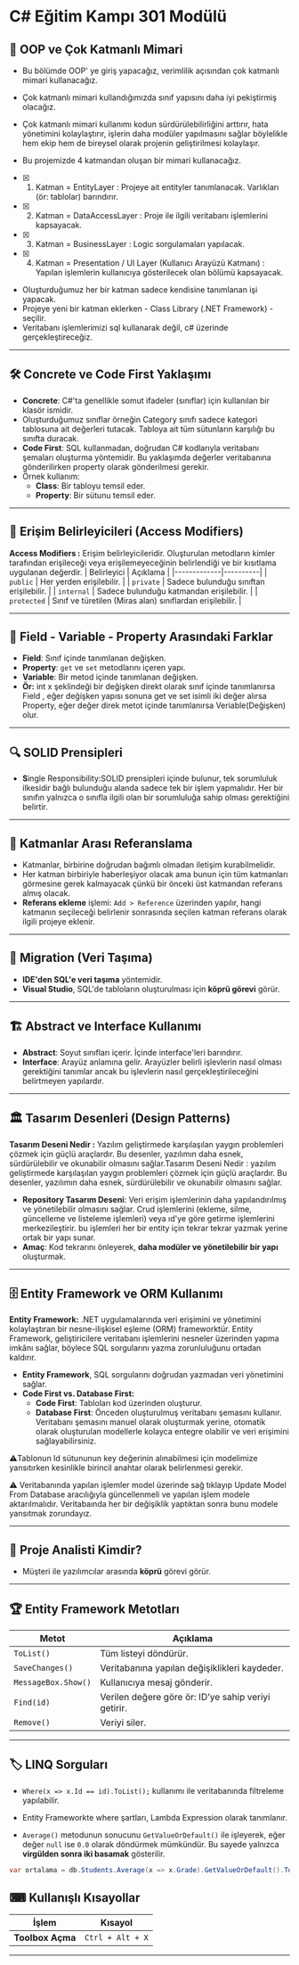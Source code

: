 # C# Eğitim Kampı 301 Modülü

## 🔹 OOP ve Çok Katmanlı Mimari

- Bu bölümde OOP' ye giriş yapacağız, verimlilik açısından çok katmanlı mimari kullanacağız.
- Çok katmanlı mimari kullandığımızda sınıf yapısını daha iyi pekiştirmiş olacağız.
- Çok katmanlı mimari kullanımı kodun sürdürülebilirliğini arttırır, hata yönetimini kolaylaştırır, işlerin daha modüler yapılmasını sağlar böylelikle hem ekip hem de bireysel olarak projenin geliştirilmesi kolaylaşır.

- Bu projemizde 4 katmandan oluşan bir mimari kullanacağız.
- [x] 1. Katman = EntityLayer : Projeye ait entityler tanımlanacak. Varlıkları (ör: tablolar) barındırır.
- [x] 2. Katman = DataAccessLayer : Proje ile ilgili veritabanı işlemlerini kapsayacak.
- [x] 3. Katman = BusinessLayer : Logic sorgulamaları yapılacak.
- [x] 4. Katman = Presentation / UI Layer (Kullanıcı Arayüzü Katmanı) : Yapılan işlemlerin kullanıcıya gösterilecek olan bölümü kapsayacak.
- Oluşturduğumuz her bir katman sadece kendisine tanımlanan işi yapacak.
- Projeye yeni bir katman eklerken - Class Library (.NET Framework) - seçilir.
- Veritabanı işlemlerimizi sql kullanarak değil, c# üzerinde gerçekleştireceğiz.

---

## 🛠 **Concrete ve Code First Yaklaşımı**

- **Concrete**: C#'ta genellikle somut ifadeler (sınıflar) için kullanılan bir klasör ismidir.
- Oluşturduğumuz sınıflar örneğin Category sınıfı sadece kategori tablosuna ait değerleri tutacak. Tabloya ait tüm sütunların karşılığı bu sınıfta duracak.
- **Code First**: SQL kullanmadan, doğrudan C# kodlarıyla veritabanı şemaları oluşturma yöntemidir. Bu yaklaşımda değerler veritabanına gönderilirken property olarak gönderilmesi gerekir.
- Örnek kullanım:
  - **Class**: Bir tabloyu temsil eder.
  - **Property**: Bir sütunu temsil eder.

---

## 🔐 **Erişim Belirleyicileri (Access Modifiers)**
**Access Modifiers :** Erişim belirleyicileridir. Oluşturulan metodların kimler tarafından erişileceği veya erişilemeyeceğinin belirlendiği ve bir kısıtlama uygulanan değerdir.
| Belirleyici  | Açıklama |
|-------------|----------|
| `public` | Her yerden erişilebilir. |
| `private` | Sadece bulunduğu sınıftan erişilebilir. |
| `internal` | Sadece bulunduğu katmandan erişilebilir. |
| `protected` | Sınıf ve türetilen (Miras alan) sınıflardan erişilebilir. |

---

## 🎯 **Field - Variable - Property Arasındaki Farklar**

- **Field**: Sınıf içinde tanımlanan değişken.
- **Property**: `get` ve `set` metodlarını içeren yapı.
- **Variable**: Bir metod içinde tanımlanan değişken.
- **Ör:** int x şeklindeği bir değişken direkt olarak sınıf içinde tanımlanırsa Field , eğer değişken yapısı sonuna get ve set isimli iki değer alırsa Property, eğer değer direk metot içinde tanımlanırsa Veriable(Değişken) olur.
  
---

## 🔍 **SOLID Prensipleri**

- **S**ingle Responsibility:SOLID prensipleri içinde bulunur, tek sorumluluk ilkesidir bağlı bulunduğu alanda sadece tek bir işlem yapmalıdır. Her bir sınıfın yalnızca o sınıfla ilgili olan bir sorumluluğa sahip olması gerektiğini belirtir.

---

## 🔗 **Katmanlar Arası Referanslama**

- Katmanlar, birbirine doğrudan bağımlı olmadan iletişim kurabilmelidir.
- Her katman birbiriyle haberleşiyor olacak ama bunun için tüm katmanları görmesine gerek kalmayacak çünkü bir önceki üst katmandan referans almış olacak.
- **Referans ekleme** işlemi: `Add > Reference` üzerinden yapılır,  hangi katmanın seçileceği belirlenir sonrasında seçilen katman referans olarak ilgili projeye eklenir.

---

## 🔄 **Migration (Veri Taşıma)**

- **IDE'den SQL'e veri taşıma** yöntemidir.
- **Visual Studio**, SQL'de tabloların oluşturulması için **köprü görevi** görür.

---

## 🏗 **Abstract ve Interface Kullanımı**

- **Abstract**: Soyut sınıfları içerir. İçinde interface'leri barındırır.
- **Interface**: Arayüz anlamına gelir. Arayüzler belirli işlevlerin nasıl olması gerektiğini tanımlar ancak bu işlevlerin nasıl gerçekleştirileceğini belirtmeyen yapılardır.
  
---

## 🏛 **Tasarım Desenleri (Design Patterns)**
**Tasarım Deseni Nedir :** Yazılım geliştirmede karşılaşılan yaygın problemleri çözmek için güçlü araçlardır. Bu desenler, yazılımın daha esnek, sürdürülebilir ve okunabilir olmasını sağlar.Tasarım Deseni Nedir : yazılım geliştirmede karşılaşılan yaygın problemleri çözmek için güçlü araçlardır. Bu desenler, yazılımın daha esnek, sürdürülebilir ve okunabilir olmasını sağlar.
- **Repository Tasarım Deseni**: Veri erişim işlemlerinin daha yapılandırılmış ve yönetilebilir olmasını sağlar. Crud işlemlerini (ekleme, silme, güncelleme ve listeleme işlemleri) veya ıd'ye göre getirme işlemlerini merkezileştirir. bu işlemleri her bir entity için tekrar tekrar yazmak yerine ortak bir yapı sunar.
- **Amaç**: Kod tekrarını önleyerek, **daha modüler ve yönetilebilir bir yapı** oluşturmak.

---

## 🗄 **Entity Framework ve ORM Kullanımı**
**Entity Framework:** .NET uygulamalarında veri erişimini ve yönetimini kolaylaştıran bir nesne-ilişkisel eşleme (ORM) frameworktür. Entity Framework, geliştiricilere veritabanı işlemlerini nesneler üzerinden yapma imkânı sağlar, böylece SQL sorgularını yazma zorunluluğunu ortadan kaldırır.
- **Entity Framework**, SQL sorgularını doğrudan yazmadan veri yönetimini sağlar.
- **Code First vs. Database First:**
  - **Code First**: Tabloları kod üzerinden oluşturur.
  - **Database First**: Önceden oluşturulmuş veritabanı şemasını kullanır. Veritabanı şemasını manuel olarak oluşturmak yerine, otomatik olarak oluşturulan modellerle kolayca entegre olabilir ve veri erişimini sağlayabilirsiniz.

⚠️Tablonun Id sütununun key değerinin alınabilmesi için modelimize yansıtırken kesinlikle birincil anahtar olarak belirlenmesi gerekir.

⚠️ Veritabanında yapılan işlemler model üzerinde sağ tıklayıp Update Model From Database aracılığıyla güncellenmeli ve yapılan işlem modele aktarılmalıdır. Veritabaında her bir değişiklik yaptıktan sonra bunu modele yansıtmak zorundayız.

---

## 👥 **Proje Analisti Kimdir?**

- Müşteri ile yazılımcılar arasında **köprü** görevi görür.

---

## 🏆 **Entity Framework Metotları**

| Metot | Açıklama |
|------|----------|
| `ToList()` | Tüm listeyi döndürür. |
| `SaveChanges()` | Veritabanına yapılan değişiklikleri kaydeder. |
| `MessageBox.Show()` | Kullanıcıya mesaj gönderir. |
| `Find(id)` | Verilen değere göre ör: ID’ye sahip veriyi getirir. |
| `Remove()` | Veriyi siler. |

---


## 🏷 **LINQ Sorguları**

- `Where(x => x.Id == id).ToList();` kullanımı ile veritabanında filtreleme yapılabilir.
- Entity Frameworkte where şartları, Lambda Expression olarak tanımlanır.

- `Average()` metodunun sonucunu `GetValueOrDefault()` ile işleyerek, eğer değer `null` ise `0.0` olarak döndürmek mümkündür. Bu sayede yalnızca **virgülden sonra iki basamak** gösterilir.
```csharp
var ortalama = db.Students.Average(x => x.Grade).GetValueOrDefault().ToString("F2");
```

## ⌨ **Kullanışlı Kısayollar**

| İşlem | Kısayol |
|------|----------|
| **Toolbox Açma** | `Ctrl + Alt + X` |

---

